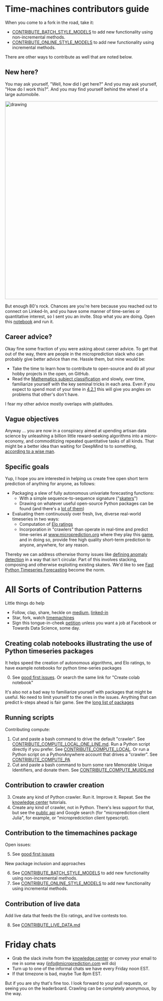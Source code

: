# Time-machines contributors guide

When you come to a fork in the road, take it: 

   - [CONTRIBUTE_BATCH_STYLE_MODELS](https://github.com/microprediction/timemachines/blob/main/CONTRIBUTE_BATCH_STYLE_MODELS.md) to add new functionality using non-incremental methods.
   - [CONTRIBUTE_ONLINE_STYLE_MODELS](https://github.com/microprediction/timemachines/blob/main/CONTRIBUTE_ONLINE_STYLE_MODELS.md) to add new functionality using incremental methods.

There are other ways to contribute as well that are noted below. 

## New here? 

You may ask yourself, "Well, how did I get here?" And you may ask yourself, "How do I work this?". And you may find yourself behind the wheel of a large automobile. 

<img src="https://github.com/microprediction/timemachines/blob/main/images/talking_heads.jpeg" alt="drawing" width="650"/>

But enough 80's rock. Chances are you're here because you reached out to connect on Linked-In, and you have some manner of time-series or quantitative interest, so I sent you an invite. Stop what you are doing. Open this [notebook](https://github.com/microprediction/microprediction/blob/master/submission_examples_die/first_submission.ipynb) and run it.  

## Career advice? 

Okay fine some fraction of you were asking about career advice. To get that out of the way, there are people in the microprediction slack who can probably give better advice than me. Hassle them, but mine would be:

 - Take the time to learn how to contribute to open-source and do all your hobby projects in the open, on GitHub.  
 - Read the [Mathematics subject classification](https://en.wikipedia.org/wiki/Mathematics_Subject_Classification) and slowly, over time, familiarize yourself with the key seminal tricks in each area. Even if you expect to spend most of your time in [4.2.1](https://en.wikipedia.org/wiki/Computer_science#Artificial_intelligence) this will give you angles on problems that other's don't have.  

I fear my other advice mostly overlaps with platitudes. 

## Vague objectives

Anyway ... you are now in a conspiracy aimed at upending artisan data science by unleashing a billion little reward-seeking algorithms into a micro-economy, and commoditizing repeated quantitative tasks of all kinds. That might be a better idea than waiting for DeepMind to to something, [according to a wise man](https://www.microprediction.com/blog/reward).   

## Specific goals 
Yup, I hope you are interested in helping us create free open short term prediction of anything for anyone, as follows: 

   - Packaging a slew of fully autonomous univariate forecasting functions:
        * With a simple sequence-to-sequence signature ("[skaters](https://github.com/microprediction/timemachines)")
        * Drawing on whatever useful open-source Python packages can be found (and there's a [lot of them](https://www.microprediction.com/blog/popular-timeseries-packages)) 
   - Evaluating them continuously over fresh, live, diverse real-world timeseries in two ways:
        * Computation of [Elo ratings](https://microprediction.github.io/timeseries-elo-ratings/html_leaderboards/overall.html)
        * Incorporation in "crawlers" than operate in real-time and predict time-series at www.microprediction.org where they play this [game](https://www.microprediction.com/blog/intro), and in doing so, provide free high quality short-term prediction to anyone, anywhere, for any reason.
 
Thereby we can address otherwise thorny issues like [defining anomaly detection](https://www.microprediction.com/blog/anomaly) in a way that isn't circular. Part of this involves stacking, composing and otherwise exploiting existing skaters. We'd like to see [Fast Python Timeseries Forecasting](https://www.microprediction.com/blog/fast) become the norm. 

# All Sorts of Contribution Patterns

Little things do help
   - Follow, clap, share, heckle on [medium](https://microprediction.medium.com/), [linked-in](https://www.linkedin.com/company/65109690)
   - Star, fork, watch [timemachines](https://github.com/microprediction/timemachines)
   - Sign this tongue-in-cheek [petition](https://www.change.org/p/towards-data-science-have-towards-data-science-publish-an-article-critical-of-facebook-software) unless you want a job at Facebook or Towards Data Science, some day. 

## Creating colab notebooks illustrating the use of Python timeseries packages
It helps speed the creation of autonomous algorithms, and Elo ratings, to have example notebooks for python time-series packages

   0. See [good first issues](https://github.com/microprediction/timemachines/issues).
      Or search the same link for "Create colab notebook"

It's also not a bad way to familiarize yourself with packages that might be useful. No need to limit yourself to the ones in the issues. Anything that can predict k-steps ahead is fair game. See the [long list of packages](https://www.microprediction.com/blog/popular-timeseries-packages)

## Running scripts

Contributing compute:
   1. Cut and paste a bash command to drive the default "crawler". See [CONTRIBUTE_COMPUTE_LOCAL_ONE_LINE.md](https://github.com/microprediction/timemachines/blob/main/CONTRIBUTE_COMPUTE_LOCAL_ONE_LINE.md). Run a Python script directly if you prefer. See [CONTRIBUTE_COMPUTE_LOCAL](https://github.com/microprediction/timemachines/blob/main/CONTRIBUTE_COMPUTE_LOCAL.md). Or run a Python script on a PythonAnywhere account that drives a "crawler". See [CONTRIBUTE_COMPUTE_PA](
 https://github.com/microprediction/timemachines/blob/main/CONTRIBUTE_COMPUTE_PA.md)
   2. Cut and paste a bash command to burn some rare Memorable Unique Identifiers, and donate them. See [CONTRIBUTE_COMPUTE_MUIDS.md](https://github.com/microprediction/timemachines/blob/main/CONTRIBUTE_COMPUTE_MUIDS.md)
 
 ## Contribution to crawler creation  

   3. Create any kind of Python crawler. Run it. Improve it. Repeat. See the [knowledge center](https://www.microprediction.com/knowledge-center) tutorials.
   4. Create any kind of crawler, not in Python. There's less support for that, but see the [public api](https://www.microprediction.com/public-api) and Google search (for "microprediction client Julia", for example, or "micropredciction client typescript). 

## Contribution to the timemachines package
Open issues:

   5. See [good first issues](https://github.com/microprediction/timemachines/issues)

New package inclusion and approaches

   6. See [CONTRIBUTE_BATCH_STYLE_MODELS](https://github.com/microprediction/timemachines/blob/main/CONTRIBUTE_BATCH_STYLE_MODELS.md) to add new functionality using non-incremental methods.
   7. See [CONTRIBUTE_ONLINE_STYLE_MODELS](https://github.com/microprediction/timemachines/blob/main/CONTRIBUTE_ONLINE_STYLE_MODELS.md) to add new functionality using incremental methods.
   
## Contribution of live data
Add live data that feeds the Elo ratings, and live contests too. 

   8. See [CONTRIBUTE_LIVE_DATA.md](https://github.com/microprediction/timemachines/blob/main/CONTRIBUTE_LIVE_DATA.md)

# Friday chats

  - Grab the slack invite from the [knowledge center](https://www.microprediction.com/knowledge-center) or convey your email to me in some way (info@microprediction.com will do)
  - Turn up to one of the informal chats we have every Friday noon EST. 
  - If that timezone is bad, maybe Tue 8pm EST. 
  
But if you are shy that's fine too. I look forward to your pull requests, or seeing you on the leaderboard. Crawling can be completely anonymous, by the way. 
